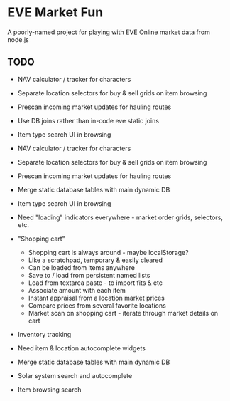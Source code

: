 # EVE Market Fun

A poorly-named project for playing with EVE Online market data from node.js

## TODO

* NAV calculator / tracker for characters

* Separate location selectors for buy & sell grids on item browsing

* Prescan incoming market updates for hauling routes

* Use DB joins rather than in-code eve static joins

* Item type search UI in browsing

* NAV calculator / tracker for characters

* Separate location selectors for buy & sell grids on item browsing

* Prescan incoming market updates for hauling routes

* Merge static database tables with main dynamic DB

* Item type search UI in browsing

* Need "loading" indicators everywhere - market order grids, selectors, etc.

* "Shopping cart"
    * Shopping cart is always around - maybe localStorage?
    * Like a scratchpad, temporary & easily cleared
    * Can be loaded from items anywhere
    * Save to / load from persistent named lists
    * Load from textarea paste - to import fits & etc
    * Associate amount with each item
    * Instant appraisal from a location market prices
    * Compare prices from several favorite locations
    * Market scan on shopping cart - iterate through market details on cart

* Inventory tracking

* Need item & location autocomplete widgets

* Merge static database tables with main dynamic DB

* Solar system search and autocomplete

* Item browsing search
